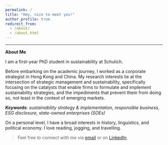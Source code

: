 ```yaml
---
permalink: /
title: "Hey, nice to meet you!"
author_profile: true
redirect_from: 
  - /about/
  - /about.html
---
```



---
**About Me**

I am a first-year PhD student in sustainability at Schulich.

Before embarking on the academic journey, I worked as a corporate strategist in Hong Kong and China. My research interests lie at the intersection of strategic management and sustainability, specifically focusing on the catalysts that enable firms to formulate and implement sustainability strategies, and the impediments that prevent them from doing so, not least in the context of emerging markets.

***Keywords***: *sustainability strategy & implementation, responsible business, ESG disclosure, state-owned enterprises (SOEs)*

On a personal level, I have a broad interests in history, linguistics, and political economy. I love reading, jogging, and travelling.

>Feel free to connect with me via [email](mailto:liwayne@schulich.yorku.ca) or on [LinkedIn](https://www.linkedin.com/in/liwayne-schulich/).
